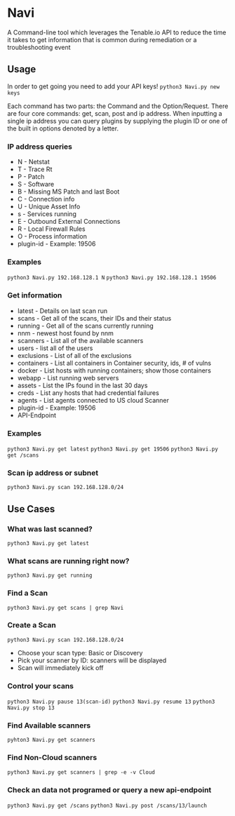 # Navi
A Command-line tool which leverages the Tenable.io API to reduce the time it takes to get information that is common during remediation or a troubleshooting event

## Usage
In order to get going you need to add your API keys!
`python3 Navi.py new keys`

Each command has two parts: the Command and the Option/Request. There are four core commands: get, scan, post and ip address. When inputting a single ip address you can query plugins by supplying the plugin ID or one of the built in options denoted by a letter. 

### IP address queries
  * N - Netstat
  * T - Trace Rt
  * P - Patch
  * S - Software
  * B - Missing MS Patch and last Boot
  * C - Connection info
  * U - Unique Asset Info
  * s - Services running
  * E - Outbound External Connections
  * R - Local Firewall Rules
  * O - Process information
  * plugin-id - Example: 19506

### Examples
`python3 Navi.py 192.168.128.1 N`
`python3 Navi.py 192.168.128.1 19506`

### Get information
  * latest - Details on last scan run
  * scans  - Get all of the scans, their IDs and their status
  * running  - Get all of the scans currently running
  * nnm - newest host found by nnm
  * scanners - List all of the available scanners
  * users - list all of the users
  * exclusions - List of all of the exclusions
  * containers - List all containers in Container security, ids, # of vulns
  * docker - List hosts with running containers; show those containers
  * webapp - List running web servers
  * assets - List the IPs found in the last 30 days
  * creds  - List any hosts that had credential failures
  * agents - List agents connected to US cloud Scanner
  * plugin-id - Example: 19506
  * API-Endpoint 

### Examples
`python3 Navi.py get latest`
`python3 Navi.py get 19506`
`python3 Navi.py get /scans`

### Scan ip address or subnet
`python3 Navi.py scan 192.168.128.0/24`

## Use Cases
### What was last scanned?
`python3 Navi.py get latest`

### What scans are running right now?
`python3 Navi.py get running`

### Find a Scan
`python3 Navi.py get scans | grep Navi`

### Create a Scan
`python3 Navi.py scan 192.168.128.0/24`
  * Choose your scan type: Basic or Discovery
  * Pick your scanner by ID: scanners will be displayed
  * Scan will immediately kick off

### Control your scans
`python3 Navi.py pause 13(scan-id)`
`python3 Navi.py resume 13`
`python3 Navi.py stop 13`

### Find Available scanners
`pyhton3 Navi.py get scanners`

### Find Non-Cloud scanners
`python3 Navi.py get scanners | grep -e -v Cloud`

### Check an data not programed or query a new api-endpoint
`python3 Navi.py get /scans`
`python3 Navi.py post /scans/13/launch`
